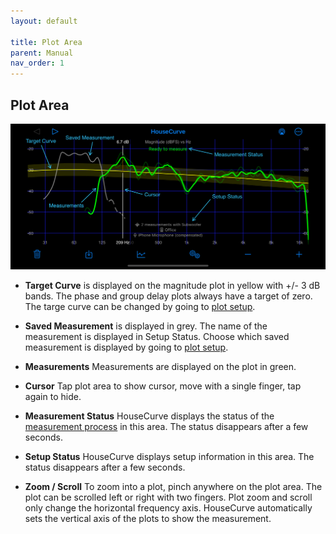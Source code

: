 ```yaml
---
layout: default

title: Plot Area
parent: Manual
nav_order: 1
---
```


## Plot Area
![housecurve plot area](/assets/img/plot_area.png "HouseCurve Measure plot area")

- **Target Curve** is displayed on the magnitude plot in yellow with +/- 3 dB bands. The phase and group delay plots always have a target of zero.  The targe curve can be changed by going to [plot setup](plot_setup.md#target-curve).

- **Saved Measurement** is displayed in grey.  The name of the measurement is displayed in Setup Status.  Choose which saved measurement is displayed by going to [plot setup](plot_setup.md#saved-measurement).

- **Measurements** Measurements are displayed on the plot in green.

- **Cursor** Tap plot area to show cursor, move with a single finger, tap again to hide.

- **Measurement Status** HouseCurve displays the status of the [measurement process](../usage/measurement_process.md) in this area.  The status disappears after a few seconds.

- **Setup Status** HouseCurve displays setup information in this area.  The status disappears after a few seconds.

- **Zoom / Scroll** To zoom into a plot, pinch anywhere on the plot area.  The plot can be scrolled left or right with two fingers.  Plot zoom and scroll only change the horizontal frequency axis.  HouseCurve automatically sets the vertical axis of the plots to show the measurement.


